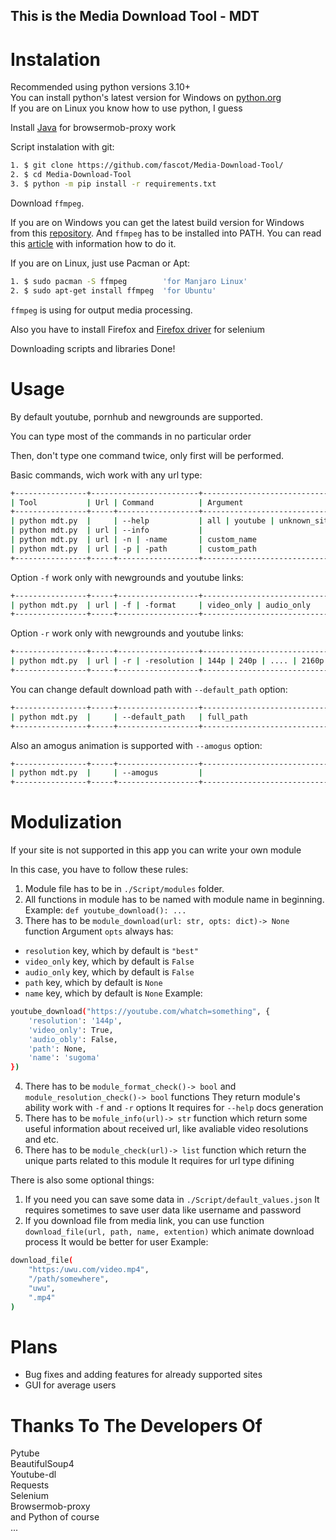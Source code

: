## This is the Media Download Tool - MDT

# Instalation

Recommended using python versions 3.10+ <br />
You can install python's latest version for Windows on [python.org](https://python.org/downloads/windows/) <br />
If you are on Linux you know how to use python, I guess <br />

Install [Java](https://www.java.com/ru/download/) for browsermob-proxy work<br />

Script instalation with git: <br />

```bash
1. $ git clone https://github.com/fascot/Media-Download-Tool/
2. $ cd Media-Download-Tool
3. $ python -m pip install -r requirements.txt
```

Download `ffmpeg`. <br />

If you are on Windows you can get the latest build version for Windows from this [repository](https://github.com/BtbN/FFmpeg-Builds/releases).
And `ffmpeg` has to be installed into PATH. You can read this [article](https://windowsloop.com/install-ffmpeg-windows-10/#add-ffmpeg-to-Windows-path) with information how to do it. <br />

If you are on Linux, just use Pacman or Apt:
```bash
1. $ sudo pacman -S ffmpeg        'for Manjaro Linux'
2. $ sudo apt-get install ffmpeg  'for Ubuntu'
```

`ffmpeg` is using for output media processing.

Also you have to install Firefox and [Firefox driver](https://www.selenium.dev/documentation/webdriver/getting_started/install_drivers/) for selenium

Downloading scripts and libraries Done! <br />

# Usage

By default youtube, pornhub and newgrounds are supported. <br />

You can type most of the commands in no particular order <br />

Then, don't type one command twice, only first will be performed. <br />

Basic commands, wich work with any url type:
```bash
+----------------+------------------------+---------------------------------+------------------------------------------------+
| Tool           | Url | Command          | Argument                        | Description                                    |
+----------------+-----+------------------+---------------------------------+------------------------------------------------+
| python mdt.py  |     | --help           | all | youtube | unknown_site... | Return documentation for module                |
| python mdt.py  | url | --info           |                                 | Return information about page                  |
| python mdt.py  | url | -n | -name       | custom_name                     | Change name of the output media file           |
| python mdt.py  | url | -p | -path       | custom_path                     | Change path of the output media file           |
+----------------+-----+------------------+---------------------------------+------------------------------------------------+
```
Option `-f` work only with newgrounds and youtube links:
```bash
+----------------+-----+------------------+---------------------------------+------------------------------------------------+
| python mdt.py  | url | -f | -format     | video_only | audio_only         | Remove audio or video from output VIDEO file   |
+----------------+-----+------------------+---------------------------------+------------------------------------------------+
```
Option `-r` work only with newgrounds and youtube links:
```bash
+----------------+-----+------------------+---------------------------------+------------------------------------------------+
| python mdt.py  | url | -r | -resolution | 144p | 240p | .... | 2160p      | Change resolution of output VIDEO file         |
+----------------+-----+------------------+---------------------------------+------------------------------------------------+
```
You can change default download path with `--default_path` option:
```bash
+----------------+-----+------------------+---------------------------------+------------------------------------------------+
| python mdt.py  |     | --default_path   | full_path                       | Change default path                            |
+----------------+-----+------------------+---------------------------------+------------------------------------------------+
```
Also an amogus animation is supported with `--amogus` option:
```bash
+----------------+-----+------------------+---------------------------------+------------------------------------------------+
| python mdt.py  |     | --amogus         |                                 | ඞඞඞඞඞඞඞඞඞඞඞඞ                            |
+----------------+-----+------------------+---------------------------------+------------------------------------------------+
```

# Modulization

If your site is not supported in this app you can write your own module

In this case, you have to follow these rules:

1. Module file has to be in `./Script/modules` folder.
2. All functions in module has to be named with module name in beginning.
Example: `def youtube_download(): ...`
3. There has to be `module_download(url: str, opts: dict)-> None` function
Argument `opts` always has:
- `resolution` key, which by default is `"best"`
- `video_only` key, which by default is `False`
- `audio_only` key, which by default is `False`
- `path` key, which by default is `None`
- `name` key, which by default is `None`
Example: 
```bash
youtube_download("https://youtube.com/whatch=something", {
    'resolution': '144p',
    'video_only': True,
    'audio_obly': False,
    'path': None,
    'name': 'sugoma'
})
```
4. There has to be `module_format_check()-> bool` and `module_resolution_check()-> bool` functions
They return module's ability work with `-f` and `-r` options
It requires for `--help` docs generation
5. There has to be `mofule_info(url)-> str` function which return some useful information about received url, like avaliable video resolutions and etc.
6. There has to be `module_check(url)-> list` function which return the unique parts related to this module
It requires for url type difining 

There is also some optional things:
1. If you need you can save some data in `./Script/default_values.json`
It requires sometimes to save user data like username and password
2. If you download file from media link, you can use function `download_file(url, path, name, extention)` which animate download process
It would be better for user
Example:
```bash
download_file(
    "https:/uwu.com/video.mp4",
    "/path/somewhere",
    "uwu",
    ".mp4"
)
```

# Plans

- Bug fixes and adding features for already supported sites
- GUI for average users

# Thanks To The Developers Of

Pytube <br />
BeautifulSoup4 <br />
Youtube-dl <br />
Requests <br />
Selenium <br />
Browsermob-proxy <br />
and Python of course <br />
...
